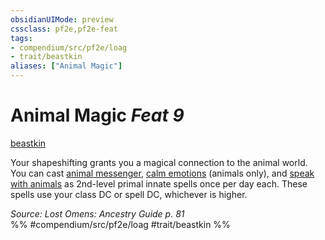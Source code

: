 ```yaml
---
obsidianUIMode: preview
cssclass: pf2e,pf2e-feat
tags:
- compendium/src/pf2e/loag
- trait/beastkin
aliases: ["Animal Magic"]
---
```

# Animal Magic  *Feat 9*  
[beastkin](rules/traits/beastkin-loag.md "Beastkin Ancestry & Heritage Trait")  


Your shapeshifting grants you a magical connection to the animal world. You can cast [animal messenger](compendium/spells/animal-messenger.md), [calm emotions](compendium/spells/calm-emotions.md) (animals only), and [speak with animals](compendium/spells/speak-with-animals.md) as 2nd-level primal innate spells once per day each. These spells use your class DC or spell DC, whichever is higher.

*Source: Lost Omens: Ancestry Guide p. 81*  
%% #compendium/src/pf2e/loag #trait/beastkin %%
